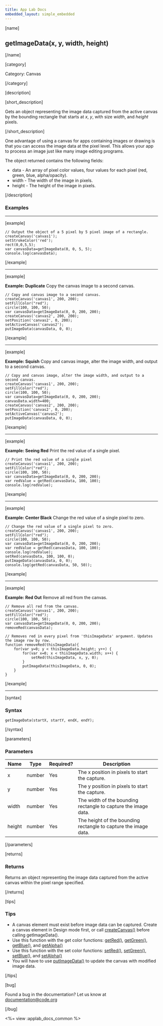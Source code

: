 ```yaml
---
title: App Lab Docs
embedded_layout: simple_embedded
---
```


[name]

## getImageData(x, y, width, height)

[/name]

[category]

Category: Canvas

[/category]

[description]

[short_description]

Gets an object representing the image data captured from the active canvas by the bounding rectangle that starts at *x*, *y*, with size *width*, and *height* pixels.

[/short_description]

One advantage of using a canvas for apps containing images or drawing is that you can access the image data at the pixel level. This allows your app to process an image just like many image editing programs.

The object returned contains the following fields:

- data - An array of pixel color values, four values for each pixel (red, green, blue, alpha/opacity).
- width - The width of the image in pixels.
- height - The height of the image in pixels.

[/description]

### Examples
____________________________________________________

[example]

```
// Output the object of a 5 pixel by 5 pixel image of a rectangle. 
createCanvas('canvas1');
setStrokeColor('red');
rect(0,0,5,5);
var canvasData=getImageData(0, 0, 5, 5);
console.log(canvasData);
```

[/example]

____________________________________________________

[example]

**Example: Duplicate** Copy the canvas image to a second canvas.

```
// Copy and canvas image to a second canvas. 
createCanvas('canvas1', 200, 200);
setFillColor("red");
circle(100, 100, 50);
var canvasData=getImageData(0, 0, 200, 200);
createCanvas('canvas2', 200, 200);
setPosition('canvas2', 0, 200);
setActiveCanvas('canvas2');
putImageData(canvasData, 0, 0);
```

[/example]

____________________________________________________

[example]

**Example: Squish** Copy and canvas image, alter the image width, and output to a second canvas.

```
// Copy and canvas image, alter the image width, and output to a second canvas.
createCanvas('canvas1', 200, 200);
setFillColor("red");
circle(100, 100, 50);
var canvasData=getImageData(0, 0, 200, 200);
canvasData.width=400;
createCanvas('canvas2', 200, 200);
setPosition('canvas2', 0, 200);
setActiveCanvas('canvas2');
putImageData(canvasData, 0, 0);
```

[/example]

____________________________________________________

[example]

**Example: Seeing Red** Print the red value of a single pixel.

```
// Print the red value of a single pixel
createCanvas('canvas1', 200, 200);
setFillColor("red");
circle(100, 100, 50);
var canvasData=getImageData(0, 0, 200, 200);
var redValue = getRed(canvasData, 100, 100);
console.log(redValue);
```

[/example]

____________________________________________________

[example]

**Example: Center Black** Change the red value of a single pixel to zero.

```
// Change the red value of a single pixel to zero.
createCanvas('canvas1', 200, 200);
setFillColor("red");
circle(100, 100, 50);
var canvasData=getImageData(0, 0, 200, 200);
var redValue = getRed(canvasData, 100, 100);
console.log(redValue);
setRed(canvasData, 100, 100, 0);
putImageData(canvasData, 0, 0);
console.log(getRed(canvasData, 50, 50));
```

[/example]

____________________________________________________

[example]

**Example: Red Out** Remove all red from the canvas.

```
// Remove all red from the canvas.
createCanvas('canvas1', 200, 200);
setFillColor("red");
circle(100, 100, 50);
var canvasData=getImageData(0, 0, 200, 200);
removeRed(canvasData);

// Removes red in every pixel from 'thisImageData' argument. Updates the image row by row.
function removeRed(thisImageData){
    for(var y=0; y < thisImageData.height; y++) {
        for(var x=0; x < thisImageData.width; x++) {
            setRed(thisImageData, x, y, 0);
        }
        putImageData(thisImageData, 0, 0);
    }
}
```

[/example]

____________________________________________________

[syntax]

### Syntax

```
getImageData(startX, startY, endX, endY);
```

[/syntax]

[parameters]

### Parameters

| Name  | Type | Required? | Description |
|-----------------|------|-----------|-------------|
| x | number | Yes | The x position in pixels to start the capture.  |
| y | number | Yes | The y position in pixels to start the capture.  |
| width | number | Yes | The width of the bounding rectangle to capture the image data.  |
| height | number | Yes | The height of the bounding rectangle to capture the image data.  |

[/parameters]

[returns]

### Returns
Returns an object representing the image data captured from the active canvas within the pixel range specified.

[/returns]

[tips]

### Tips
- A canvas element must exist before image data can be captured. Create a canvas element in Design mode first, or call [createCanvas()](/applab/docs/createCanvas) before calling getImageData().
- Use this function with the get color functions: [getRed()](/applab/docs/getRed), [getGreen()](/applab/docs/getGreen), [getBlue()](/applab/docs/getBlue), and [getAlpha()](/applab/docs/getAlpha)
- Use this function with the set color functions: [setRed()](/applab/docs/setRed), [setGreen()](/applab/docs/setGreen), [setBlue()](/applab/docs/setBlue), and [setAlpha()](/applab/docs/setAlpha)
- You will have to use [putImageData()](/applab/docs/putImageData) to update the canvas with modified image data.

[/tips]

[bug]

Found a bug in the documentation? Let us know at documentation@code.org

[/bug]

<%= view :applab_docs_common %>
